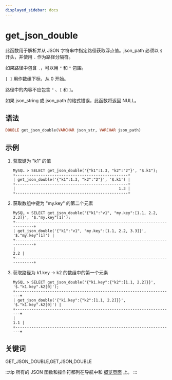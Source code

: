 ```yaml
---
displayed_sidebar: docs
---
```


# get_json_double

此函数用于解析并从 JSON 字符串中指定路径获取浮点值。json_path 必须以 `$` 开头，并使用 `.` 作为路径分隔符。

如果路径中包含 `.`，可以用 `"` 和 `"` 包围。

`[ ]` 用作数组下标，从 0 开始。

路径中的内容不应包含 `"` 、`[` 和 `]`。

如果 json_string 或 json_path 的格式错误，此函数将返回 NULL。

## 语法

```Haskell
DOUBLE get_json_double(VARCHAR json_str, VARCHAR json_path)
```

## 示例

1. 获取键为 "k1" 的值

    ```Plain Text
    MySQL > SELECT get_json_double('{"k1":1.3, "k2":"2"}', "$.k1");
    +-------------------------------------------------+
    | get_json_double('{"k1":1.3, "k2":"2"}', '$.k1') |
    +-------------------------------------------------+
    |                                             1.3 |
    +-------------------------------------------------+
    ```

2. 获取数组中键为 "my.key" 的第二个元素

    ```Plain Text
    MySQL > SELECT get_json_double('{"k1":"v1", "my.key":[1.1, 2.2, 3.3]}', '$."my.key"[1]');
    +---------------------------------------------------------------------------+
    | get_json_double('{"k1":"v1", "my.key":[1.1, 2.2, 3.3]}', '$."my.key"[1]') |
    +---------------------------------------------------------------------------+
    |                                                                       2.2 |
    +---------------------------------------------------------------------------+
    ```

3. 获取路径为 k1.key -> k2 的数组中的第一个元素

    ```Plain Text
    MySQL > SELECT get_json_double('{"k1.key":{"k2":[1.1, 2.2]}}', '$."k1.key".k2[0]');
    +---------------------------------------------------------------------+
    | get_json_double('{"k1.key":{"k2":[1.1, 2.2]}}', '$."k1.key".k2[0]') |
    +---------------------------------------------------------------------+
    |                                                                 1.1 |
    +---------------------------------------------------------------------+
    ```

## 关键词

GET_JSON_DOUBLE,GET,JSON,DOUBLE

:::tip
所有的 JSON 函数和操作符都列在导航中和 [概览页面](../overview-of-json-functions-and-operators.md) 上。
:::